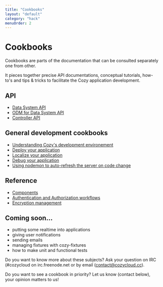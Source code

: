 ```yaml
---
title: "Cookbooks"
layout: "default"
category: "hack"
menuOrder: 2
---
```


# Cookbooks

Cookbooks are parts of the documentation that can be consulted separately one from other.

It pieces together precise API documentations, conceptual tutorials, how-to's and tips & tricks to facilitate the Cozy application development.


## API
* [Data System API](/hack/cookbooks/data-system.html)
* [ODM for Data System API](/hack/cookbooks/data-system-odm.html)
* [Controller API](/hack/cookbooks/controller.html)

## General development cookbooks
* [Understanding Cozy's development environement](/hack/cookbooks/dev-environment.html)
* [Deploy your application](/hack/cookbooks/deploy.html)
* [Localize your application](/hack/cookbooks/localization.html)
* [Debug your application](/hack/cookbooks/debugging.html)
* [Using nodemon to auto-refresh the server on code change](/hack/cookbooks/nodemon-server-auto-refresh-on-change.html)

## Reference
* [Components](/hack/cookbooks/components.html)
* [Authentication and Authorization workflows](/hack/cookbooks/authentication-authorization-workflows.html)
* [Encryption management](/hack/cookbooks/encryption.html)

## Coming soon...

* putting some realtime into applications
* giving user notifications
* sending emails
* managing fixtures with cozy-fixtures
* how to make unit and functional tests

Do you want to know more about these subjects? Ask your question on IRC (#cozycloud on irc.freenode.net or by email (contact@cozycloud.cc).

Do you want to see a cookbook in priority? Let us know (contact below), your opinion matters to us!
